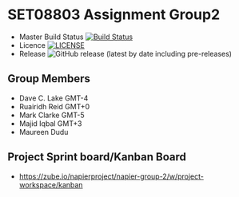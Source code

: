 # SET08803 Assignment Group2

- Master Build Status [![Build Status](https://travis-ci.org/kevin-chalmers/sem.svg?branch=master)](https://travis-ci.com/dclake/SET08803Group2)
- Licence [![LICENSE](https://img.shields.io/github/license/dclake/SET08803.svg?style=flat-square)](https://github.com/dclake/SET08803Group2/blob/main/LICENSE)
- Release ![GitHub release (latest by date including pre-releases)](https://img.shields.io/github/v/release/dclake/SET08803Group2?include_prereleases)
## Group Members
- Dave C. Lake	    GMT-4
- Ruairidh Reid     GMT+0 
- Mark Clarke       GMT-5
- Majid Iqbal       GMT+3  
- Maureen Dudu

## Project Sprint board/Kanban Board 
- https://zube.io/napierproject/napier-group-2/w/project-workspace/kanban
